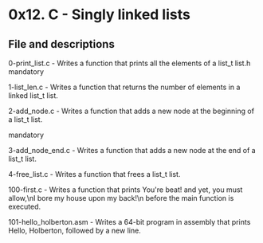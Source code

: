 # 0x12. C - Singly linked lists

## File and descriptions

0-print_list.c - Writes a function that prints all the elements of a list_t list.h mandatory

1-list_len.c - Writes a function that returns the number of elements in a linked list_t list.

2-add_node.c - Writes a function that adds a new node at the beginning of a list_t list.


mandatory

3-add_node_end.c - Writes a function that adds a new node at the end of a list_t list.

4-free_list.c - Writes a function that frees a list_t list.

100-first.c - Writes a function that prints You're beat! and yet, you must allow,\nI bore my house upon my back!\n before the main function is executed.

101-hello_holberton.asm - Writes a 64-bit program in assembly that prints Hello, Holberton, followed by a new line.
